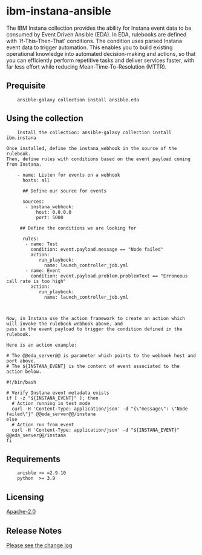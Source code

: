 # ibm-instana-ansible

The IBM Instana collection provides the ability for Instana event data to be consumed by Event Driven Ansible (EDA). In EDA, rulebooks are defined with 'If-This-Then-That' conditions. The condition uses parsed Instana event data to trigger automation. This enables you to build existing operational knowledge into automated decision-making and actions, so that you can efficiently perform repetitive tasks and deliver services faster, with far less effort while reducing Mean-Time-To-Resolution (MTTR).

## Prequisite 

```
    ansible-galaxy collection install ansible.eda
```

## Using the collection

```
    Install the collection: ansible-galaxy collection install ibm.instana
```    
    Once installed, define the instana_webhook in the source of the rulebook.
    Then, define rules with conditions based on the event payload coming from Instana.
    
        - name: Listen for events on a webhook
          hosts: all
        
          ## Define our source for events
        
          sources:
           - instana_webhook:
               host: 0.0.0.0
               port: 5000
        
         ## Define the conditions we are looking for
        
          rules:
           - name: Test
             condition: event.payload.message == "Node failed"
             action:
                run_playbook:
                  name: launch_controller_job.yml
           - name: Event
             condition: event.payload.problem.problemText == "Erroneous call rate is too high"
             action:
                run_playbook:
                  name: launch_controller_job.yml
                  
    
    
    Now, in Instana use the action framework to create an action which will invoke the rulebook webhook above, and 
    pass in the event payload to trigger the condition defined in the rulebook.
    
    Here is an action example:
    
    # The @@eda_server@@ is parameter which points to the webhook host and port above.
    # The ${INSTANA_EVENT} is the content of event associated to the action below. 
    
    #!/bin/bash

    # Verify Instana event metadata exists
    if [ -z "${INSTANA_EVENT}" ]; then
      # Action running in test mode
      curl -H 'Content-Type: application/json' -d "{\"message\": \"Node failed\"}" @@eda_server@@/instana
    else
      # Action run from event
      curl -H 'Content-Type: application/json' -d "${INSTANA_EVENT}" @@eda_server@@/instana
    fi
  


## Requirements

```
    anisble >= =2.9.10
    python  >= 3.9 
```

## Licensing

[Apache-2.0](http://www.apache.org/licenses/LICENSE-2.0)  


## Release Notes

[Please see the change log](https://github.com/instana/ibm-instana-ansible/blob/main/CHANGELOG.rst)
